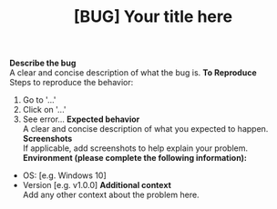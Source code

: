 ﻿---
name: Bug report
about: Create a report to help us improve
title: "[BUG] Your title here"
labels: bug
assignees: ''
---
**Describe the bug**  
A clear and concise description of what the bug is.
**To Reproduce**  
Steps to reproduce the behavior:
1. Go to '...'
2. Click on '...'
3. See error...
**Expected behavior**  
A clear and concise description of what you expected to happen.
**Screenshots**  
If applicable, add screenshots to help explain your problem.
**Environment (please complete the following information):**  
- OS: [e.g. Windows 10]
- Version [e.g. v1.0.0]
**Additional context**  
Add any other context about the problem here.

